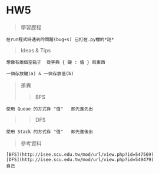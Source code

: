 # HW5
> 學習歷程

    在run程式時遇到的問題(bug+s) 已打在.py檔的*註*
  
> Ideas & Tips

    想像有兩個空箱子  從字典 { 鍵 : 值 } 取東西

    一個存放鍵(a) & 一個存放值(b)

> 差異
>>BFS

    使用 Queue 的方式存 "值"   即先進先出
>>DFS

    使用 Stack 的方式存 "值"   即先進後出

> 參考資料

    [BFS](http://isee.scu.edu.tw/mod/url/view.php?id=547569)
    [DFS](http://isee.scu.edu.tw/mod/url/view.php?id=549479)
    自己
